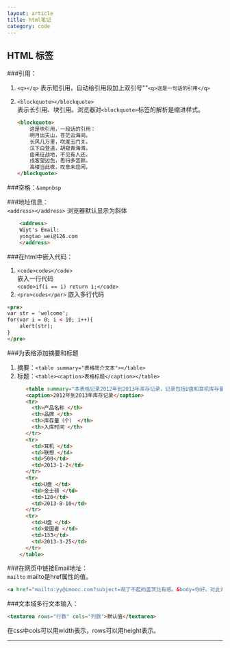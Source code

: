 ```yaml
---
layout: article
title: html笔记
category: code
---
```

## HTML 标签
###引用：

1. `<q></q>`  表示短引用，自动给引用段加上双引号""`<q>这是一句话的引用</q>`
2.  `<blockquote></blockquote>`  
表示长引用、块引用。浏览器对`<blockquote>`标签的解析是缩进样式。
  
    ```html
    <blockquote>
        这是块引用，一段话的引用：
        明月出天山，苍茫云海间。
        长风几万里，吹度玉门关。
        汉下白登道，胡窥青海湾。
        由来征战地，不见有人还。 
        戍客望边色，思归多苦颜。
        高楼当此夜，叹息未应闲。
    </blockquote>
    ```
    
###空格：`&ampnbsp`<br />

###地址信息：  
`<address></address>`  浏览器默认显示为斜体

```html
    <address>
    Wiyt's Email:
    yongtao_wei@126.com
    </address>
```
    
###在html中嵌入代码：  
1. `<code>codes</code>`  
嵌入一行代码  
`<code>if(i == 1) return 1;</code> ` 
2. `<pre>codes</per>` 
嵌入多行代码 
 
```html
<pre>
var str = 'welcome';
for(var i = 0; i < 10; i++){
    alert(str);
}
</pre>
```

###为表格添加摘要和标题  
1. 摘要：```<table summary="表格简介文本"></table>```  
2. 标题：```<table><caption>表格标题</caption></table>```
        
```html
      <table summary="本表格记录2012年到2013年库存记录，记录包括U盘和耳机库存量">
      <caption>2012年到2013年库存记录</caption>
      <tr>
        <th>产品名称 </th>
        <th>品牌 </th>
        <th>库存量（个） </th>
        <th>入库时间 </th>
      </tr>
      <tr>
        <td>耳机 </td>
        <td>联想 </td>
        <td>500</td>
        <td>2013-1-2</td>
      </tr>
      <tr>
        <td>U盘 </td>
        <td>金士顿 </td>
        <td>120</td>
        <td>2013-8-10</td>
      </tr>
      <tr>
        <td>U盘 </td>
        <td>爱国者 </td>
        <td>133</td>
        <td>2013-3-25</td>
      </tr>
    </table>
```  
    
###在网页中链接Email地址：  
```mailto``` mailto是href属性的值。      

```html
<a href="mailto:yy@imooc.com?subject=观了不起的盖茨比有感。&body=你好。对此评论有想法。>
```
###文本域多行文本输入：  

```html
<textarea rows="行数" cols="列数">默认值</textarea>
```
在css中cols可以用width表示，rows可以用height表示。

----------






